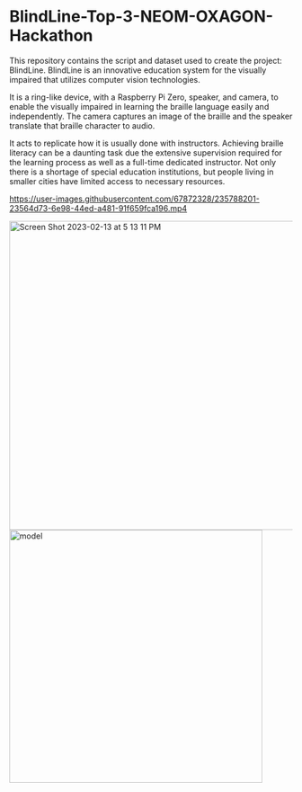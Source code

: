 # BlindLine-Top-3-NEOM-OXAGON-Hackathon
This repository contains the script and dataset used to create the project: BlindLine. BlindLine is an innovative education system for the visually impaired that utilizes computer vision technologies.

It is a ring-like device, with a Raspberry Pi Zero, speaker, and camera, to enable the visually impaired in learning the braille language easily and independently. The camera captures an image of the braille and the speaker translate that braille character to audio. 

It acts to replicate how it is usually done with instructors. Achieving braille literacy can be a daunting task due the extensive supervision required for the learning process as well as a full-time dedicated instructor. Not only there is a shortage of special education institutions, but people living in smaller cities have limited access to necessary resources.

https://user-images.githubusercontent.com/67872328/235788201-23564d73-6e98-44ed-a481-91f659fca196.mp4

<img width="550" alt="Screen Shot 2023-02-13 at 5 13 11 PM" src="https://user-images.githubusercontent.com/67872328/235856868-a4b03d51-ed08-4f8e-8294-d48eae5c783b.png"> <img width="450" alt="model" src="https://user-images.githubusercontent.com/67872328/235856936-e9b512b0-bf7b-4250-b5c9-608d42caf85a.png">
